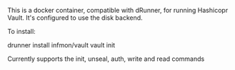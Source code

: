 This is a docker container, compatible with dRunner, for running Hashicopr Vault.  It's configured to use the disk backend.

To install:

drunner install infmon/vault
vault init

Currently supports the init, unseal, auth, write and read commands
